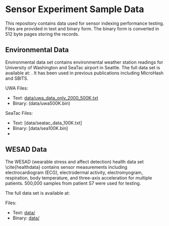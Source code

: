 # Sensor Experiment Sample Data

This repository contains data used for sensor indexing performance testing. Files are provided in text and binary form. The binary form is converted in 512 byte pages storing the records.

## Environmental Data

Environmental data set contains environmental weather station readings for University of Washington and SeaTac airport in Seattle. The full data set is available at:  . It has been used in previous publications including MicroHash and SBITS.

UWA Files:
 - Text: [data/uwa_data_only_2000_500K.txt](data/uwa_data_only_2000_500K.txt)
 - Binary: (data/uwa500K.bin)

SeaTac Files:
 - Text: [data/seatac_data_100K.txt]
 - Binary: [data/sea100K.bin]
 - 
## WESAD Data

The WESAD (wearable stress and affect detection) health data set \cite{healthdata} contains sensor measurements including electrocardiogram (ECG), electrodermal activity, electromyogram, respiration, body temperature, and three-axis acceleration for multiple patients. 500,000 samples from patient S7 were used for testing.

The full data set is available at:

Files:
 - Text: [data/]()
 - Binary: [data/]()

